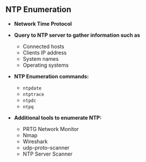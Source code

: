 ## NTP Enumeration

- **Network Time Protocol**

- **Query to NTP server to gather information such as**
  - Connected hosts
  - Clients IP address
  - System names
  - Operating systems

- **NTP Enumeration commands:**
  - `ntpdate`
  - `ntptrace`
  - `ntpdc`
  - `ntpq`

- **Additional tools to enumerate NTP:**
  - PRTG Network Monitor
  - Nmap
  - Wireshark
  - udp-proto-scanner
  - NTP Server Scanner
